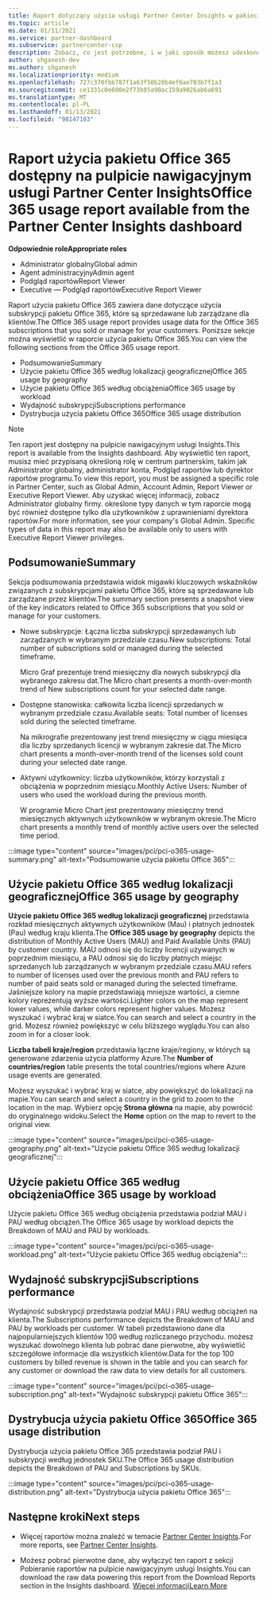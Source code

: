 ```yaml
---
title: Raport dotyczący użycia usługi Partner Center Insights w pakiecie Office 365
ms.topic: article
ms.date: 01/11/2021
ms.service: partner-dashboard
ms.subservice: partnercenter-csp
description: Zobacz, co jest potrzebne, i w jaki sposób możesz udoskonalić korzystanie z subskrypcji pakietu Office 365, które są sprzedawane lub zarządzane przez klientów.
author: shganesh-dev
ms.author: shganesh
ms.localizationpriority: medium
ms.openlocfilehash: 727c370fbb787f1a63f50b28b4ef6ae703b7f1a3
ms.sourcegitcommit: ce1331c0e600e2f73b85a90ac159a9026ab6a691
ms.translationtype: MT
ms.contentlocale: pl-PL
ms.lasthandoff: 01/13/2021
ms.locfileid: "98147103"
---
```

# <a name="office-365-usage-report-available-from-the-partner-center-insights-dashboard"></a><span data-ttu-id="ed93e-103">Raport użycia pakietu Office 365 dostępny na pulpicie nawigacyjnym usługi Partner Center Insights</span><span class="sxs-lookup"><span data-stu-id="ed93e-103">Office 365 usage report available from the Partner Center Insights dashboard</span></span>

<span data-ttu-id="ed93e-104">**Odpowiednie role**</span><span class="sxs-lookup"><span data-stu-id="ed93e-104">**Appropriate roles**</span></span>
- <span data-ttu-id="ed93e-105">Administrator globalny</span><span class="sxs-lookup"><span data-stu-id="ed93e-105">Global admin</span></span>
- <span data-ttu-id="ed93e-106">Agent administracyjny</span><span class="sxs-lookup"><span data-stu-id="ed93e-106">Admin agent</span></span>
- <span data-ttu-id="ed93e-107">Podgląd raportów</span><span class="sxs-lookup"><span data-stu-id="ed93e-107">Report Viewer</span></span>
- <span data-ttu-id="ed93e-108">Executive — Podgląd raportów</span><span class="sxs-lookup"><span data-stu-id="ed93e-108">Executive Report Viewer</span></span>

<span data-ttu-id="ed93e-109">Raport użycia pakietu Office 365 zawiera dane dotyczące użycia subskrypcji pakietu Office 365, które są sprzedawane lub zarządzane dla klientów.</span><span class="sxs-lookup"><span data-stu-id="ed93e-109">The Office 365 usage report provides usage data for the Office 365 subscriptions that you sold or manage for your customers.</span></span> <span data-ttu-id="ed93e-110">Poniższe sekcje można wyświetlić w raporcie użycia pakietu Office 365.</span><span class="sxs-lookup"><span data-stu-id="ed93e-110">You can view the following sections from the Office 365 usage report.</span></span>

- <span data-ttu-id="ed93e-111">Podsumowanie</span><span class="sxs-lookup"><span data-stu-id="ed93e-111">Summary</span></span>
- <span data-ttu-id="ed93e-112">Użycie pakietu Office 365 według lokalizacji geograficznej</span><span class="sxs-lookup"><span data-stu-id="ed93e-112">Office 365 usage by geography</span></span>
- <span data-ttu-id="ed93e-113">Użycie pakietu Office 365 według obciążenia</span><span class="sxs-lookup"><span data-stu-id="ed93e-113">Office 365 usage by workload</span></span>
- <span data-ttu-id="ed93e-114">Wydajność subskrypcji</span><span class="sxs-lookup"><span data-stu-id="ed93e-114">Subscriptions performance</span></span>
- <span data-ttu-id="ed93e-115">Dystrybucja użycia pakietu Office 365</span><span class="sxs-lookup"><span data-stu-id="ed93e-115">Office 365 usage distribution</span></span>

 > [!NOTE]
 > <span data-ttu-id="ed93e-116">Ten raport jest dostępny na pulpicie nawigacyjnym usługi Insights.</span><span class="sxs-lookup"><span data-stu-id="ed93e-116">This report is available from the Insights dashboard.</span></span> <span data-ttu-id="ed93e-117">Aby wyświetlić ten raport, musisz mieć przypisaną określoną rolę w centrum partnerskim, takim jak Administrator globalny, administrator konta, Podgląd raportów lub dyrektor raportów programu.</span><span class="sxs-lookup"><span data-stu-id="ed93e-117">To view this report, you must be assigned a specific role in Partner Center, such as Global Admin, Account Admin, Report Viewer or Executive Report Viewer.</span></span> <span data-ttu-id="ed93e-118">Aby uzyskać więcej informacji, zobacz Administrator globalny firmy. określone typy danych w tym raporcie mogą być również dostępne tylko dla użytkowników z uprawnieniami dyrektora raportów.</span><span class="sxs-lookup"><span data-stu-id="ed93e-118">For more information, see your company's Global Admin. Specific types of data in this report may also be available only to users with Executive Report Viewer privileges.</span></span>

## <a name="summary"></a><span data-ttu-id="ed93e-119">Podsumowanie</span><span class="sxs-lookup"><span data-stu-id="ed93e-119">Summary</span></span>

<span data-ttu-id="ed93e-120">Sekcja podsumowania przedstawia widok migawki kluczowych wskaźników związanych z subskrypcjami pakietu Office 365, które są sprzedawane lub zarządzane przez klientów.</span><span class="sxs-lookup"><span data-stu-id="ed93e-120">The summary section presents a snapshot view of the key indicators related to Office 365 subscriptions that you sold or manage for your customers.</span></span>  

- <span data-ttu-id="ed93e-121">Nowe subskrypcje: Łączna liczba subskrypcji sprzedawanych lub zarządzanych w wybranym przedziale czasu.</span><span class="sxs-lookup"><span data-stu-id="ed93e-121">New subscriptions: Total number of subscriptions sold or managed during the selected timeframe.</span></span>

   <span data-ttu-id="ed93e-122">Micro Graf prezentuje trend miesięczny dla nowych subskrypcji dla wybranego zakresu dat.</span><span class="sxs-lookup"><span data-stu-id="ed93e-122">The Micro chart presents a month-over-month trend of New subscriptions count for your selected date range.</span></span>

- <span data-ttu-id="ed93e-123">Dostępne stanowiska: całkowita liczba licencji sprzedanych w wybranym przedziale czasu.</span><span class="sxs-lookup"><span data-stu-id="ed93e-123">Available seats: Total number of licenses sold during the selected timeframe.</span></span>

   <span data-ttu-id="ed93e-124">Na mikrografie prezentowany jest trend miesięczny w ciągu miesiąca dla liczby sprzedanych licencji w wybranym zakresie dat.</span><span class="sxs-lookup"><span data-stu-id="ed93e-124">The Micro chart presents a month-over-month trend of the licenses sold count during your selected date range.</span></span>

- <span data-ttu-id="ed93e-125">Aktywni użytkownicy: liczba użytkowników, którzy korzystali z obciążenia w poprzednim miesiącu.</span><span class="sxs-lookup"><span data-stu-id="ed93e-125">Monthly Active Users: Number of users who used the workload during the previous month.</span></span> 

   <span data-ttu-id="ed93e-126">W programie Micro Chart jest prezentowany miesięczny trend miesięcznych aktywnych użytkowników w wybranym okresie.</span><span class="sxs-lookup"><span data-stu-id="ed93e-126">The Micro chart presents a monthly trend of monthly active users over the selected time period.</span></span>

:::image type="content" source="images/pci/pci-o365-usage-summary.png" alt-text="Podsumowanie użycia pakietu Office 365":::

## <a name="office-365-usage-by-geography"></a><span data-ttu-id="ed93e-128">Użycie pakietu Office 365 według lokalizacji geograficznej</span><span class="sxs-lookup"><span data-stu-id="ed93e-128">Office 365 usage by geography</span></span>

<span data-ttu-id="ed93e-129">**Użycie pakietu Office 365 według lokalizacji geograficznej** przedstawia rozkład miesięcznych aktywnych użytkowników (Mau) i płatnych jednostek (Pau) według kraju klienta.</span><span class="sxs-lookup"><span data-stu-id="ed93e-129">The **Office 365 usage by geography** depicts the distribution of Monthly Active Users (MAU) and Paid Available Units (PAU) by customer country.</span></span> <span data-ttu-id="ed93e-130">MAU odnosi się do liczby licencji używanych w poprzednim miesiącu, a PAU odnosi się do liczby płatnych miejsc sprzedanych lub zarządzanych w wybranym przedziale czasu.</span><span class="sxs-lookup"><span data-stu-id="ed93e-130">MAU refers to number of licenses used over the previous month and PAU refers to number of paid seats sold or managed during the selected timeframe.</span></span> <span data-ttu-id="ed93e-131">Jaśniejsze kolory na mapie przedstawiają mniejsze wartości, a ciemne kolory reprezentują wyższe wartości.</span><span class="sxs-lookup"><span data-stu-id="ed93e-131">Lighter colors on the map represent lower values, while darker colors represent higher values.</span></span> <span data-ttu-id="ed93e-132">Możesz wyszukać i wybrać kraj w siatce.</span><span class="sxs-lookup"><span data-stu-id="ed93e-132">You can search and select a country in the grid.</span></span> <span data-ttu-id="ed93e-133">Możesz również powiększyć w celu bliższego wyglądu.</span><span class="sxs-lookup"><span data-stu-id="ed93e-133">You can also zoom in for a closer look.</span></span>

<span data-ttu-id="ed93e-134">**Liczba tabeli kraje/region** przedstawia łączne kraje/regiony, w których są generowane zdarzenia użycia platformy Azure.</span><span class="sxs-lookup"><span data-stu-id="ed93e-134">The **Number of countries/region** table presents the total countries/regions where Azure usage events are generated.</span></span>

<span data-ttu-id="ed93e-135">Możesz wyszukać i wybrać kraj w siatce, aby powiększyć do lokalizacji na mapie.</span><span class="sxs-lookup"><span data-stu-id="ed93e-135">You can search and select a country in the grid to zoom to the location in the map.</span></span> <span data-ttu-id="ed93e-136">Wybierz opcję **Strona główna** na mapie, aby powrócić do oryginalnego widoku.</span><span class="sxs-lookup"><span data-stu-id="ed93e-136">Select the **Home** option on the map to revert to the original view.</span></span>


:::image type="content" source="images/pci/pci-o365-usage-geography.png" alt-text="Użycie pakietu Office 365 według lokalizacji geograficznej":::

## <a name="office-365-usage-by-workload"></a><span data-ttu-id="ed93e-138">Użycie pakietu Office 365 według obciążenia</span><span class="sxs-lookup"><span data-stu-id="ed93e-138">Office 365 usage by workload</span></span>

<span data-ttu-id="ed93e-139">Użycie pakietu Office 365 według obciążenia przedstawia podział MAU i PAU według obciążeń.</span><span class="sxs-lookup"><span data-stu-id="ed93e-139">The Office 365 usage by workload depicts the Breakdown of MAU and PAU by workloads.</span></span>

:::image type="content" source="images/pci/pci-o365-usage-workload.png" alt-text="Użycie pakietu Office 365 według obciążenia":::

## <a name="subscriptions-performance"></a><span data-ttu-id="ed93e-141">Wydajność subskrypcji</span><span class="sxs-lookup"><span data-stu-id="ed93e-141">Subscriptions performance</span></span>

<span data-ttu-id="ed93e-142">Wydajność subskrypcji przedstawia podział MAU i PAU według obciążeń na klienta.</span><span class="sxs-lookup"><span data-stu-id="ed93e-142">The Subscriptions performance depicts the Breakdown of MAU and PAU by workloads per customer.</span></span> <span data-ttu-id="ed93e-143">W tabeli przedstawiono dane dla najpopularniejszych klientów 100 według rozliczanego przychodu. możesz wyszukać dowolnego klienta lub pobrać dane pierwotne, aby wyświetlić szczegółowe informacje dla wszystkich klientów.</span><span class="sxs-lookup"><span data-stu-id="ed93e-143">Data for the top 100 customers by billed revenue is shown in the table and you can search for any customer or download the raw data to view details for all customers.</span></span>

:::image type="content" source="images/pci/pci-o365-usage-subscription.png" alt-text="Wydajność subskrypcji pakietu Office 365":::

## <a name="office-365-usage-distribution"></a><span data-ttu-id="ed93e-145">Dystrybucja użycia pakietu Office 365</span><span class="sxs-lookup"><span data-stu-id="ed93e-145">Office 365 usage distribution</span></span>

<span data-ttu-id="ed93e-146">Dystrybucja użycia pakietu Office 365 przedstawia podział PAU i subskrypcji według jednostek SKU.</span><span class="sxs-lookup"><span data-stu-id="ed93e-146">The Office 365 usage distribution depicts the Breakdown of PAU and Subscriptions by SKUs.</span></span>

:::image type="content" source="images/pci/pci-o365-usage-distribution.png" alt-text="Dystrybucja użycia pakietu Office 365":::

## <a name="next-steps"></a><span data-ttu-id="ed93e-148">Następne kroki</span><span class="sxs-lookup"><span data-stu-id="ed93e-148">Next steps</span></span>

- <span data-ttu-id="ed93e-149">Więcej raportów można znaleźć w temacie [Partner Center Insights](partner-center-insights.md).</span><span class="sxs-lookup"><span data-stu-id="ed93e-149">For more reports, see [Partner Center Insights](partner-center-insights.md).</span></span>

- <span data-ttu-id="ed93e-150">Możesz pobrać pierwotne dane, aby wyłączyć ten raport z sekcji Pobieranie raportów na pulpicie nawigacyjnym usługi Insights.</span><span class="sxs-lookup"><span data-stu-id="ed93e-150">You can download the raw data powering this report from the Download Reports section in the Insights dashboard.</span></span> [<span data-ttu-id="ed93e-151">Więcej informacji</span><span class="sxs-lookup"><span data-stu-id="ed93e-151">Learn More</span></span>](pci-download-reports.md) 
